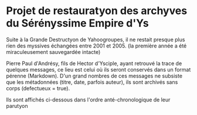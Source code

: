 # Projet de restauratyon des archyves du Sérényssime Empire d'Ys

Suite à la Grande Destructyon de Yahoogroupes, il ne restait presque plus rien des myssives échangées entre 2001 et 2005. (la première année a été miraculeusement sauvegardée intacte)

Pierre Paul d'Andrésy, fils de Hector d'Ysciple, ayant retrouvé la trace de quelques messages, ce lieu est celui où ils seront conservés dans un format pérenne (Markdown). D'un grand nombres de ces messages ne subsiste que les métadonnées (titre, date, parfois auteur), ils sont archivés sans corps (defectueux = true).

Ils sont affichés ci-dessous dans l'ordre anté-chronologique de leur parutyon